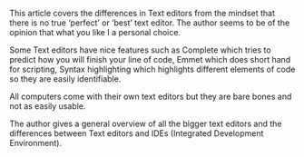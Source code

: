 This article covers the differences in Text editors from the mindset that there is no true ‘perfect’ or ‘best’ text editor. The author seems to be of the opinion that what you like I a personal choice.

Some Text editors have nice features such as Complete which tries to predict how you will finish your line of code, Emmet which does short hand for scripting, Syntax highlighting which highlights different elements of code so they are easily identifiable.

All computers come with their own text editors but they are bare bones and not as easily usable.

The author gives a general overview of all the bigger text editors and the differences between Text editors and IDEs (Integrated Development Environment).
